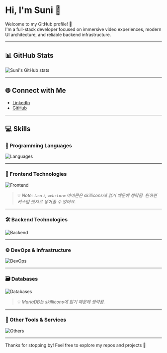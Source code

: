 # Hi, I'm Suni 👋

Welcome to my GitHub profile! 🌟  
I'm a full-stack developer focused on immersive video experiences, modern UI architecture, and reliable backend infrastructure.

---

## 📊 GitHub Stats

![Suni's GitHub stats](https://github-readme-stats.vercel.app/api?username=SuniPro&show_icons=true&theme=cobalt)

---

## 🌐 Connect with Me

- [LinkedIn](https://www.linkedin.com/in/so-sunhyeun-90bb56242)
- [GitHub](https://github.com/SuniPro)

---

## 💻 Skills

### 🧠 Programming Languages  
![Languages](https://skillicons.dev/icons?i=js,ts,java,python,go,rust,swift)

---

### 🎨 Frontend Technologies  
![Frontend](https://skillicons.dev/icons?i=react,html,css,emotion,tailwind)

> 💡 *Note: `tauri`, `webstorm` 아이콘은 skillicons에 없기 때문에 생략됨. 원하면 커스텀 뱃지로 넣어줄 수 있어요.*

---

### 🛠️ Backend Technologies  
![Backend](https://skillicons.dev/icons?i=spring,django,nodejs,python,go,java)

---

### ⚙️ DevOps & Infrastructure  
![DevOps](https://skillicons.dev/icons?i=docker,kubernetes,aws,jenkins,github)

---

### 🗃️ Databases  
![Databases](https://skillicons.dev/icons?i=mysql,mongodb,redis)

> 💡 *MariaDB는 skillicons에 없기 때문에 생략됨.*

---

### 🧰 Other Tools & Services  
![Others](https://skillicons.dev/icons?i=netlify,firebase,npm,mui)

---

Thanks for stopping by! Feel free to explore my repos and projects 🙌  
